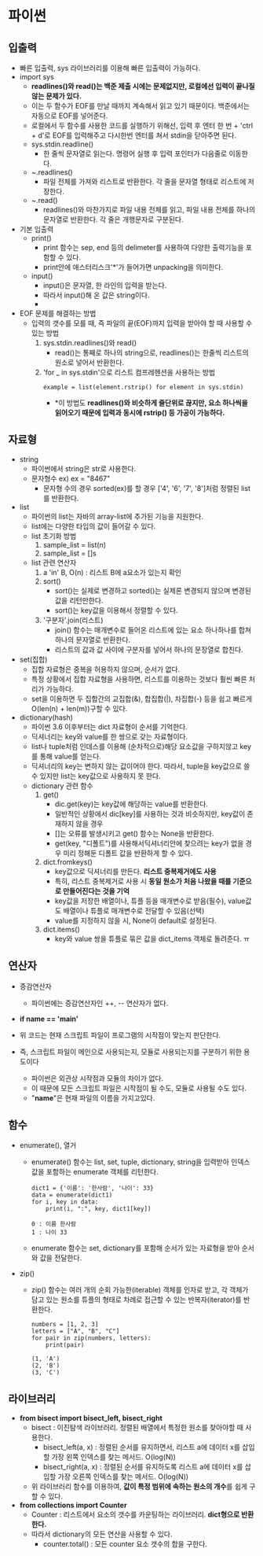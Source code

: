 # 파이썬

## 입출력 
* 빠른 입출력, sys 라이브러리를 이용해 빠른 입출력이 가능하다.
* import sys
    * **readlines()와 read()는 백준 제출 시에는 문제없지만, 로컬에선 입력이 끝나질 않는 문제가 있다.**
    * 이는 두 함수가 EOF를 만날 때까지 계속해서 읽고 있기 때문이다. 백준에서는 자동으로 EOF를 넣어준다.
    * 로컬에서 두 함수를 사용한 코드를 실행하기 위해선, 입력 후 엔터 한 번 + 'ctrl + d'로 EOF를 입력해주고 다시한번 엔터를 쳐서 stdin을 닫아주면 된다.
    * sys.stdin.readline()
        * 한 줄씩 문자열로 읽는다. 명령어 실행 후 입력 포인터가 다음줄로 이동한다.
    * ~.readlines()
        * 파일 전체를 가져와 리스트로 반환한다. 각 줄을 문자열 형태로 리스트에 저장한다.
    * ~.read()
        * readlines()와 마찬가지로 파일 내용 전체를 읽고, 파일 내용 전체를 하나의 문자열로 반환한다. 각 줄은 개행문자로 구분된다.
* 기본 입출력
    * print()
        * print 함수는 sep, end 등의 delimeter를 사용하여 다양한 출력기능을 포함할 수 있다.
        * print안에 애스터리스크'*'가 들어가면 unpacking을 의미한다.
    * input()
        * input()은 문자열, 한 라인의 입력을 받는다.
        * 따라서 input()해 온 값은 string이다.
        *
* EOF 문제를 해결하는 방법
    * 입력의 갯수를 모를 때, 즉 파일의 끝(EOF)까지 입력을 받아야 할 때 사용할 수 있는 방법
        1. sys.stdin.readlines()와 read()
            * read()는 통째로 하나의 string으로, readlines()는 한줄씩 리스트의 원소로 넣어서 반환한다.
        2. 'for _ in sys.stdin'으로 리스트 컴프레헨션을 사용하는 방법
            ```
            example = list(element.rstrip() for element in sys.stdin)
            ```
            * *이 방법도 **readlines()와 비슷하게 줄단위로 끊지만, 요소 하나씩을 읽어오기 때문에 입력과 동시에 rstrip() 등 가공이 가능하다.**


## 자료형
* string
    * 파이썬에서 string은 str로 사용한다.
    * 문자형수 ex) ex = "8467"
        * 문자형 수의 경우 sorted(ex)를 할 경우 ['4', '6', '7', '8']처럼 정렬된 list를 반환한다.
* list
    * 파이썬의 list는 자바의 array-list에 추가된 기능을 지원한다.
    * list에는 다양한 타입의 값이 들어갈 수 있다.
    * list 초기화 방법
        1. sample_list = list(n)
        2. sample_list = []s
    * list 관련 연산자
        1. a 'in' B, O(n) : 리스트 B에 a요소가 있는지 확인
        2. sort()
            * sort()는 실제로 변경하고 sorted()는 실제론 변경되지 않으며 변경된 값을 리턴만한다.
            * sort()는 key값을 이용해서 정렬할 수 있다.
        3. '구분자'.join(리스트) 
            * join() 함수는 매개변수로 들어온 리스트에 있는 요소 하나하나를 합쳐 하나의 문자열로 반환한다.
            * 리스트의 값과 값 사이에 구분자를 넣어서 하나의 문장열로 합친다.
* set(집합)
    * 집합 자료형은 중복을 허용하지 않으며, 순서가 없다.
    * 특정 상황에서 집합 자료형을 사용하면, 리스트를 이용하는 것보다 훨씬 빠른 처리가 가능하다.
    * set을 이용하면 두 집합간의 교집합(&), 합집합(|), 차집합(-) 등을 쉽고 빠르게O(len(n) + len(m))구할 수 있다.
* dictionary(hash)
    * 파이썬 3.6 이후부터는 dict 자료형이 순서를 기억한다.
    * 딕셔너리는 key와 value를 한 쌍으로 갖는 자료형이다.
    * list나 tuple처럼 인데스를 이용해 (순차적으로)해당 요소값을 구하지않고 key를 통해 value를 얻는다.
    * 딕셔너리의 key는 변하지 않는 값이어야 한다. 따라서, tuple을 key값으로 쓸 수 있지만 list는 key값으로 사용하지 못 한다.
    * dictionary 관련 함수
        1. get()
            * dic.get(key)는 key값에 해당하는 value를 반환한다.
            * 일반적인 상황에서 dic[key]를 사용하는 것과 비슷하지만, key값이 존재하지 않을 경우
            * []는 오류를 발생시키고 get() 함수는 None을 반환한다.
            * get(key, "디폴트")를 사용해서딕셔너리안에 찾으려는 key가 없을 경우 미리 정해둔 디폴트 값을 반환하게 할 수 있다.
        2. dict.fromkeys() 
            * key값으로 딕셔너리를 만든다. **리스트 중복제거에도 사용**
            * 특히, 리스트 중복제거로 사용 시 **동일 원소가 처음 나왔을 때를 기준으로 만들어진다는 것을 기억**
            * key값을 저장한 배열이나, 튜플 등을 매개변수로 받음(필수), value값도 배열이나 튜플로 매개변수로 전달할 수 있음(선택)
            * value를 지정하지 않을 시, None이 default로 설정된다.
        3. dict.items() 
            * key와 value 쌍을 튜플로 묶은 값을 dict_items 객체로 돌려준다.
            ㅠ


## 연산자
* 증감연산자
    * 파이썬에는 증감연산자인 ++, -- 연산자가 없다.

* **if __name__ == '__main__'**
* 위 코드는 현재 스크립트 파일이 프로그램의 시작점이 맞는지 판단한다. 
* 즉, 스크립트 파일이 메인으로 사용되는지, 모듈로 사용되는지를 구분하기 위한 용도이다
    * 파이썬은 외관상 시작점과 모듈의 차이가 없다.
    * 이 때문에 모든 스크립트 파일은 시작점이 될 수도, 모듈로 사용될 수도 있다.
    * "__name__"은 현재 파일의 이름을 가지고있다.


## 함수
* enumerate(), 열거
    * enumerate() 함수는 list, set, tuple, dictionary, string을 입력받아 인덱스 값을 포함하는 enumerate 객체를 리턴한다.
        ```
        dict1 = {'이름': '한사람', '나이': 33}
        data = enumerate(dict1)
        for i, key in data:
            print(i, ":", key, dict1[key])
        ```
        ```
        0 : 이름 한사람
        1 : 나이 33
        ```
    * enumerate 함수는 set, dictionary를 포함해 순서가 있는 자료형을 받아 순서와 값을 전달한다.

* zip()
    * zip() 함수는 여러 개의 순회 가능한(iterable) 객체를 인자로 받고, 각 객체가 담고 있는 원소를 튜플의 형태로 차례로 접근할 수 있는 반복자(iterator)를 반환한다.
        ```
        numbers = [1, 2, 3]
        letters = ["A", "B", "C"]
        for pair in zip(numbers, letters):
            print(pair)
        ```
        ```
        (1, 'A')
        (2, 'B')
        (3, 'C')
        ```


## 라이브러리
* **from bisect import bisect_left, bisect_right**
    * bisect : 이진탐색 라이브러리. 정렬된 배열에서 특정한 원소를 찾아야할 때 사용한다.
        * bisect_left(a, x) : 정렬된 순서를 유지하면서, 리스트 a에 데이터 x를 삽입할 가장 왼쪽 인덱스를 찾는 메서드. O(log(N))
        * bisect_right(a, x) : 정렬된 순서를 유지하도록 리스트 a에 데이터 x를 삽입할 가장 오른쪽 인덱스를 찾는 메서드. O(log(N))
    * 위 라이브러리 함수를 이용하여, **값이 특정 범위에 속하는 원소의 개수**를 쉽게 구할 수 있다.
* **from collections import Counter**
    * Counter : 리스트에서 요소의 갯수를 카운팅하는 라이브러리. **dict형으로 반환한다.**
    * 따라서 dictionary의 모든 연산을 사용할 수 있다.
        * counter.total() : 모든 counter 요소 갯수의 합을 구한다.